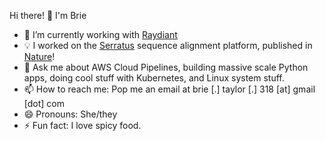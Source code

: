 Hi there! 👋 I'm Brie

- 🔭 I’m currently working with [Raydiant](https://www.raydiant.com/)
- 💡 I worked on the [Serratus](serratus.io) sequence alignment platform, published in [Nature](https://www.nature.com/articles/s41586-021-04332-2)!
- 💬 Ask me about AWS Cloud Pipelines, building massive scale Python apps, doing cool stuff with Kubernetes, and Linux system stuff.
- 📫 How to reach me: Pop me an email at brie [.] taylor [.] 318 [at] gmail [dot] com
- 😄 Pronouns: She/they
- ⚡ Fun fact: I love spicy food.
